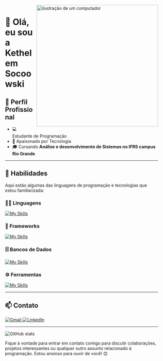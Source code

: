 <img src="https://raw.githubusercontent.com/MicaelliMedeiros/micaellimedeiros/master/image/computer-illustration.png" alt="ilustração de um computador" min-width="400px" max-width="400px" width="400px" align="right">

# 👋 Olá, eu sou a Kethelem Socoowski

## 💼 Perfil Profissional
- 💻 Estudante de Programação
- 🌱 Apaixonado por Tecnologia  
- 🎓 Cursando **Análise e desenvolvimento de Sistemas no IFRS campus Rio Grande**

---

## 🚀 Habilidades  
Aqui estão algumas das linguagens de programação e tecnologias que estou familiarizada:

### 👨‍💻 Linguagens  
[![My Skills](https://skillicons.dev/icons?i=java,python,javascript,c,php)](https://skillicons.dev)

### 🧰 Frameworks  
[![My Skills](https://skillicons.dev/icons?i=react)](https://skillicons.dev)

### 🗄️ Bancos de Dados  
[![My Skills](https://skillicons.dev/icons?i=mysql,postgres)](https://skillicons.dev)

### ⚙️ Ferramentas  
[![My Skills](https://skillicons.dev/icons?i=git,github,visualstudio,eclipse)](https://skillicons.dev)

---

## 📫 Contato  

<p align="left">
  <a href="mailto:Kethelemsocoowski@gmail.com" title="Gmail">
    <img src="https://img.shields.io/badge/-Gmail-FF0000?style=flat-square&labelColor=FF0000&logo=gmail&logoColor=white" alt="Gmail"/>
  </a>
  <a href="https://www.linkedin.com/in/kethelem-socoowski-082109363/" title="LinkedIn">
    <img src="https://img.shields.io/badge/-Linkedin-0e76a8?style=flat-square&logo=Linkedin&logoColor=white" alt="LinkedIn"/>
  </a>
</p>

---

![GitHub stats](https://github-readme-stats.vercel.app/api?username=Kethelems&show_icons=true&theme=dark)

<p align="left">
Fique à vontade para entrar em contato comigo para discutir colaborações, projetos interessantes ou qualquer outro assunto relacionado à programação. Estou ansioso para ouvir de você! 😊
</p>
